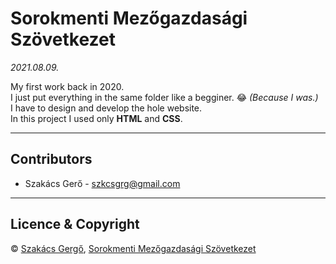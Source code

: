 # Sorokmenti Mezőgazdasági Szövetkezet
_2021.08.09._
<br />

My first work back in 2020. <br />
I just put everything in the same folder like a begginer. 😂 _(Because I was.)_ <br />
I have to design and develop the hole website. <br />
In this project I used only **HTML** and **CSS**. 


---

## Contributors

- Szakács Gerő - <szkcsgrg@gmail.com>

---

## Licence & Copyright

© [Szakács Gergő](https://smoketmg.hu/), [Sorokmenti Mezőgazdasági Szövetkezet](http://www.sorkiszovetkezet.hu/)
